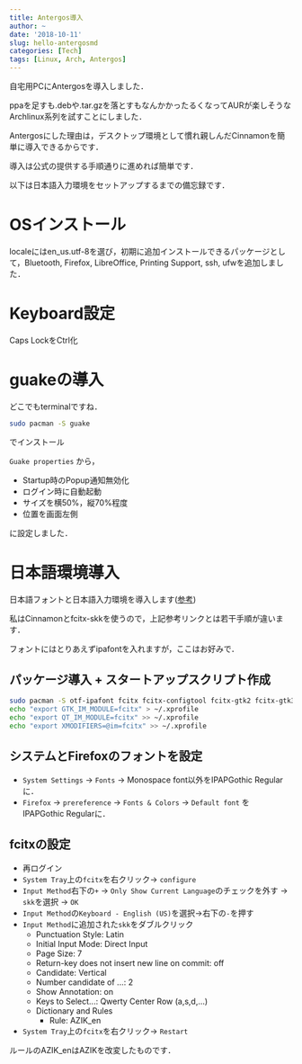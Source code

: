 ```yaml
---
title: Antergos導入
author: ~
date: '2018-10-11'
slug: hello-antergosmd
categories: [Tech]
tags: [Linux, Arch, Antergos]
---
```


自宅用PCにAntergosを導入しました．

ppaを足すも.debや.tar.gzを落とすもなんかかったるくなってAURが楽しそうなArchlinux系列を試すことにしました．

Antergosにした理由は，デスクトップ環境として慣れ親しんだCinnamonを簡単に導入できるからです．

導入は公式の提供する手順通りに進めれば簡単です．

以下は日本語入力環境をセットアップするまでの備忘録です．

# OSインストール

localeにはen_us.utf-8を選び，初期に追加インストールできるパッケージとして，Bluetooth, Firefox, LibreOffice, Printing Support, ssh, ufwを追加しました．

# Keyboard設定

Caps LockをCtrl化

# guakeの導入

どこでもterminalですね．

```sh
sudo pacman -S guake
```

でインストール

`Guake properties` から，

- Startup時のPopup通知無効化
- ログイン時に自動起動
- サイズを横50%，縦70%程度
- 位置を画面左側

に設定しました．

# 日本語環境導入

日本語フォントと日本語入力環境を導入します([参考](https://qiita.com/l7u7ch/items/f88cda88ab95176e870f))

私はCinnamonとfcitx-skkを使うので，上記参考リンクとは若干手順が違います．

フォントにはとりあえずipafontを入れますが，ここはお好みで．

## パッケージ導入 + スタートアップスクリプト作成

```sh
sudo pacman -S otf-ipafont fcitx fcitx-configtool fcitx-gtk2 fcitx-gtk3 fcitx-qt4 fcitx-qt5 fcitx-skk skk-jisyo
echo "export GTK_IM_MODULE=fcitx" > ~/.xprofile
echo "export QT_IM_MODULE=fcitx" >> ~/.xprofile
echo "export XMODIFIERS=@im=fcitx" >> ~/.xprofile
```

## システムとFirefoxのフォントを設定

- `System Settings` -> `Fonts` -> Monospace font以外をIPAPGothic Regularに．
- `Firefox` -> `prereference` -> `Fonts & Colors` -> `Default font` を IPAPGothic Regularに．

## fcitxの設定

- 再ログイン
- `System Tray`上の`fcitx`を右クリック-> `configure`
- `Input Method`右下の`+` -> `Only Show Current Language`のチェックを外す -> `skk`を選択 -> `OK`
- `Input Method`の`Keyboard - English (US)`を選択->右下の`-`を押す
- `Input Method`に追加された`skk`をダブルクリック
    - Punctuation Style: Latin
    - Initial Input Mode: Direct Input
    - Page Size: 7
    - Return-key does not insert new line on commit: off
    - Candidate: Vertical
    - Number candidate of ...: 2
    - Show Annotation: on
    - Keys to Select...: Qwerty Center Row (a,s,d,...)
    - Dictionary and Rules
        - Rule: AZIK_en
- `System Tray`上の`fcitx`を右クリック-> `Restart`
        
ルールのAZIK_enはAZIKを改変したものです．
